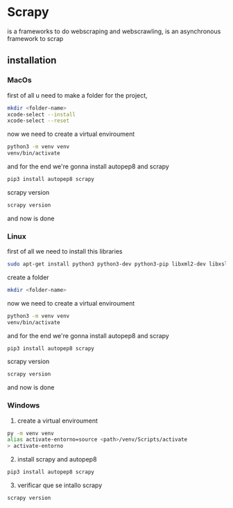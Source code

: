 # Scrapy

is a frameworks to do webscraping and webscrawling, is an asynchronous framework to scrap

## installation
### MacOs

first of all u need to make a folder for the project, 

```bash
mkdir <folder-name>
xcode-select --install
xcode-select --reset
```

now we need to create a virtual enviroument

```bash
python3 -m venv venv
venv/bin/activate
```

and for the end we're gonna install autopep8 and scrapy
```bash
pip3 install autopep8 scrapy
```

scrapy version

```bash
scrapy version
```

and now is done

### Linux

first of all we need to install this libraries

```bash
sudo apt-get install python3 python3-dev python3-pip libxml2-dev libxslt1-dev zlib1g-dev libffi-dev libssl-dev
```
create a folder

```bash
mkdir <folder-name>
```

now we need to create a virtual enviroument

```bash
python3 -m venv venv
venv/bin/activate
```

and for the end we're gonna install autopep8 and scrapy
```bash
pip3 install autopep8 scrapy
```

scrapy version
```bash
scrapy version
```

and now is done

### Windows
1. create a virtual enviroument
```bash
py -m venv venv
alias activate-entorno=source <path>/venv/Scripts/activate
> activate-entorno
```
2. install scrapy and autopep8
```bash
pip3 install autopep8 scrapy
```
3. verificar que se intallo scrapy
```bash
scrapy version
```